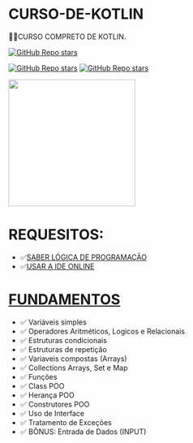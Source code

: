 # CURSO-DE-KOTLIN
👨‍⚖️CURSO COMPRETO DE KOTLIN.

[![GitHub Repo stars](https://img.shields.io/badge/VILHALVA-GITHUB-03A9F4?logo=github)](https://github.com/VILHALVA) <br>

[![GitHub Repo stars](https://img.shields.io/badge/VEJA-DOCUMENTAÇÃO-03A9F4?logo=google)](https://kotlinlang.org/docs/home.html)
[![GitHub Repo stars](https://img.shields.io/badge/CURSO-COMPRETO-03A9F4?logo=youtube)](https://www.youtube.com/playlist?list=PLmcyA-BbqsvJnOZoGNHPMF1dCBq0m6Qzg) <br>

<img src="https://dkrn4sk0rn31v.cloudfront.net/uploads/2017/08/kotlin-a-nova-linguagem-oficial-para-desenvolvimento-android.png" align="center" width="250"> <br>

# REQUESITOS:
* ✅[SABER LÓGICA DE PROGRAMAÇÃO](https://github.com/VILHALVA/CURSO-DE-ALGORITMO)
* ✅[USAR A IDE ONLINE](https://play.kotlinlang.org/#eyJ2ZXJzaW9uIjoiMS44LjIxIiwicGxhdGZvcm0iOiJqYXZhIiwiYXJncyI6IiIsIm5vbmVNYXJrZXJzIjp0cnVlLCJ0aGVtZSI6ImlkZWEiLCJjb2RlIjoicGFja2FnZSBvcmcua290bGlubGFuZy5wbGF5IFxuXG5mdW4gbWFpbigpIHtcbiAgIFxufSJ9)

# [FUNDAMENTOS](https://www.youtube.com/playlist?list=PLmcyA-BbqsvJnOZoGNHPMF1dCBq0m6Qzg)
* ✅ Variáveis simples
* ✅ Operadores Aritméticos, Logicos e Relacionais
* ✅ Estruturas condicionais
* ✅ Estruturas de repetição
* ✅ Variaveis compostas (Arrays)
* ✅ Collections Arrays, Set e Map
* ✅ Funções
* ✅ Class POO
* ✅ Herança POO
* ✅ Construtores POO
* ✅ Uso de Interface
* ✅ Tratamento de Exceções
* ✅ BÔNUS: Entrada de Dados (INPUT)



